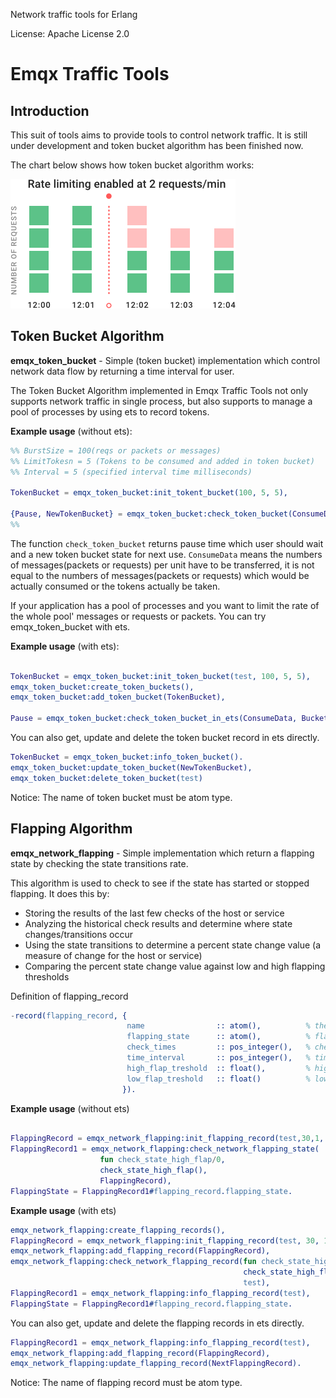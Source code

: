 Network traffic tools for Erlang

License: Apache License 2.0



# Emqx Traffic Tools

## Introduction

This suit of tools aims to provide tools to control network traffic. It is still under development and token bucket algorithm has been finished now.

The chart below shows how token bucket algorithm works:

![rate-limit](./images/01-rate-limit.png)

## Token Bucket Algorithm

**emqx_token_bucket** - Simple (token bucket) implementation which control network data flow by returning a time interval for user.

The Token Bucket Algorithm implemented in Emqx Traffic Tools not only supports network traffic in single process, but also supports to manage a pool of processes by using ets to record tokens.

**Example usage** (without ets):
``` erlang
%% BurstSize = 100(reqs or packets or messages)
%% LimitTokesn = 5 (Tokens to be consumed and added in token bucket)
%% Interval = 5 (specified interval time milliseconds)

TokenBucket = emqx_token_bucket:init_tokent_bucket(100, 5, 5),

{Pause, NewTokenBucket} = emqx_token_bucket:check_token_bucket(ConsumeData, TokenBucket).
%% 
```
The function `check_token_bucket` returns pause time which user should wait and a new token bucket state for next use. `ConsumeData` means the numbers of messages(packets or requests) per unit have to be transferred, it is not equal to the numbers of messages(packets or requests) which would be actually consumed or the tokens actually be taken.

If your application has a pool of processes and you want to limit the rate of the whole pool' messages or requests or packets. You can try emqx_token_bucket with ets.

**Example usage** (with ets):

``` erlang

TokenBucket = emqx_token_bucket:init_token_bucket(test, 100, 5, 5),
emqx_token_bucket:create_token_buckets(),
emqx_token_bucket:add_token_bucket(TokenBucket),

Pause = emqx_token_bucket:check_token_bucket_in_ets(ConsumeData, BucketName),
```

You can also get, update and delete the token bucket record in ets directly.

``` erlang
TokenBucket = emqx_token_bucket:info_token_bucket().
emqx_token_bucket:update_token_bucket(NewTokenBucket),
emqx_token_bucket:delete_token_bucket(test)
```

Notice: The name of token bucket must be atom type.

## Flapping Algorithm
**emqx_network_flapping** - Simple implementation which return a flapping state by checking the state transitions rate.

This algorithm is used to check to see if the state has started or stopped flapping. It does this by:

* Storing the results of the last few checks of the host or service
* Analyzing the historical check results and determine where state changes/transitions occur
* Using the state transitions to determine a percent state change value (a measure of change for the host or service)
* Comparing the percent state change value against low and high flapping thresholds


Definition of flapping_record 
``` erlang
-record(flapping_record, {
                          name                :: atom(),          % the name of flapping record
                          flapping_state      :: atom(),          % flapping state
                          check_times         :: pos_integer(),   % check times specified
                          time_interval       :: pos_integer(),   % time interval between each check(milliseconds)
                          high_flap_treshold  :: float(),         % high flapping treshold specified
                          low_flap_treshold   :: float()          % low  flapping treshold specified
                         }).
```

**Example usage** (without ets)

```erlang

FlappingRecord = emqx_network_flapping:init_flapping_record(test,30,1, 45/100, 30/100),
FlappingRecord1 = emqx_network_flapping:check_network_flapping_state(
                    fun check_state_high_flap/0,
                    check_state_high_flap(),
                    FlappingRecord),
FlappingState = FlappingRecord1#flapping_record.flapping_state.
```

**Example usage** (with ets)
```erlang
emqx_network_flapping:create_flapping_records(),
FlappingRecord = emqx_network_flapping:init_flapping_record(test, 30, 1, 45/100, 30/100),
emqx_network_flapping:add_flapping_record(FlappingRecord),
emqx_network_flapping:check_network_flapping_record(fun check_state_high_flap/0,
                                                    check_state_high_flap(),
                                                    test),
FlappingRecord1 = emqx_network_flapping:info_flapping_record(test),
FlappingState = FlappingRecord1#flapping_record.flapping_state.
```

You can also get, update and delete the flapping records in ets directly.

```erlang
FlappingRecord1 = emqx_network_flapping:info_flapping_record(test),
emqx_network_flapping:add_flapping_record(FlappingRecord),
emqx_network_flapping:update_flapping_record(NextFlappingRecord).
```

Notice: The name of flapping record must be atom type.
